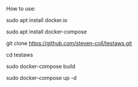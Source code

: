 How to use:

sudo apt install docker.io

sudo apt install docker-compose

git clone https://github.com/steven-coll/testaws.git

cd testaws

sudo docker-compose build

sudo docker-compose up -d
